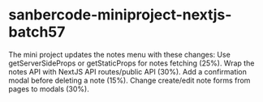 # sanbercode-miniproject-nextjs-batch57
The mini project updates the notes menu with these changes:  Use getServerSideProps or getStaticProps for notes fetching (25%). Wrap the notes API with NextJS API routes/public API (30%). Add a confirmation modal before deleting a note (15%). Change create/edit note forms from pages to modals (30%).
